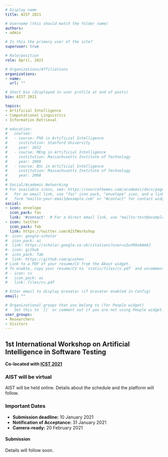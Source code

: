 ```yaml
---
# Display name
title: AIST 2021

# Username (this should match the folder name)
authors:
- admin

# Is this the primary user of the site?
superuser: true

# Role/position
role: April, 2021

# Organizations/Affiliations
organizations:
- name: 
  url: ""

# Short bio (displayed in user profile at end of posts)
bio: AIST 2021

topics:
- Artificial Intelligence
- Computational Linguistics
- Information Retrieval

# education:
#   courses:
#   - course: PhD in Artificial Intelligence
#     institution: Stanford University
#     year: 2012
#   - course: MEng in Artificial Intelligence
#     institution: Massachusetts Institute of Technology
#     year: 2009
#   - course: BSc in Artificial Intelligence
#     institution: Massachusetts Institute of Technology
#     year: 2008
# 
# Social/Academic Networking
# For available icons, see: https://sourcethemes.com/academic/docs/page-builder/#icons
#   For an email link, use "fas" icon pack, "envelope" icon, and a link in the
#   form "mailto:your-email@example.com" or "#contact" for contact widget.
social:
- icon: envelope
  icon_pack: fas
  link: '#contact'  # For a direct email link, use "mailto:test@example.org".
- icon: twitter
  icon_pack: fab
  link: https://twitter.com/AISTWorkshop
#- icon: google-scholar
#  icon_pack: ai
#  link: https://scholar.google.co.uk/citations?user=sIwtMXoAAAAJ
#- icon: github
#  icon_pack: fab
#  link: https://github.com/gcushen
# Link to a PDF of your resume/CV from the About widget.
# To enable, copy your resume/CV to `static/files/cv.pdf` and uncomment the lines below.
# - icon: cv
#   icon_pack: ai
#   link: files/cv.pdf

# Enter email to display Gravatar (if Gravatar enabled in Config)
email: ""

# Organizational groups that you belong to (for People widget)
#   Set this to `[]` or comment out if you are not using People widget.
user_groups:
- Researchers
- Visitors
---
```


## 1st International Workshop on Artificial Intelligence in Software Testing
**Co-located with [ICST 2021](https://icst2021.icmc.usp.br/)**

### AIST will be virtual
AIST will be held online. Details about the schedule and the platform will follow.

### Important Dates

 - **Submission deadline:** 10 January 2021 <br />
 - **Notification of Acceptance:** 31 January 2021 <br />
 - **Camera-ready:** 20 February 2021 <br />

#### Submission
Details will follow soon.

